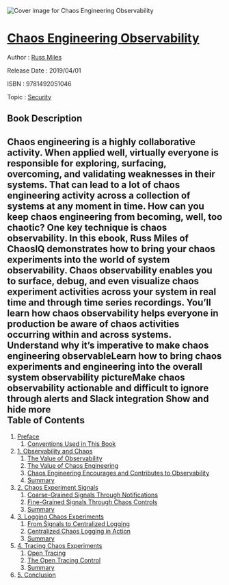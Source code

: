 ![Cover image for Chaos Engineering Observability](https://imgdetail.ebookreading.net/cover/cover/security/EB9781492051046.jpg)

[Chaos Engineering Observability](https://ebookreading.net/view/book/Chaos+Engineering+Observability-EB9781492051046_1.html "Chaos Engineering Observability")
====================================================================================================================

Author : [Russ Miles](https://ebookreading.net/search/author/Russ+Miles)

Release Date : 2019/04/01

ISBN : 9781492051046

Topic : [Security](https://ebookreading.net/search/category/security)

Book Description
-----------------

 Chaos engineering is a highly collaborative activity. When applied well, virtually everyone is responsible for exploring, surfacing, overcoming, and validating weaknesses in their systems. That can lead to a lot of chaos engineering activity across a collection of systems at any moment in time.
How can you keep chaos engineering from becoming, well, too chaotic? One key technique is chaos observability.
In this ebook, Russ Miles of ChaosIQ demonstrates how to bring your chaos experiments into the world of system observability. Chaos observability enables you to surface, debug, and even visualize chaos experiment activities across your system in real time and through time series recordings. You’ll learn how chaos observability helps everyone in production be aware of chaos activities occurring within and across systems.
Understand why it’s imperative to make chaos engineering observableLearn how to bring chaos experiments and engineering into the overall system observability pictureMake chaos observability actionable and difficult to ignore through alerts and Slack integration        Show and hide more                
Table of Contents
-----------------

1. [Preface](https://ebookreading.net/view/book/Chaos+Engineering+Observability-EB9781492051046_6.html#idm45446138426424)
    1. [Conventions Used in This Book](https://ebookreading.net/view/book/Chaos+Engineering+Observability-EB9781492051046_6.html#idm45446138365768)
1. [1. Observability and Chaos](https://ebookreading.net/view/book/Chaos+Engineering+Observability-EB9781492051046_7.html#observabvility_and_)
    1. [The Value of Observability](https://ebookreading.net/view/book/Chaos+Engineering+Observability-EB9781492051046_7.html#idm45446139108824)
    1. [The Value of Chaos Engineering](https://ebookreading.net/view/book/Chaos+Engineering+Observability-EB9781492051046_7.html#idm45446139103784)
    1. [Chaos Engineering Encourages and Contributes to Observability](https://ebookreading.net/view/book/Chaos+Engineering+Observability-EB9781492051046_7.html#idm45446138797640)
    1. [Summary](https://ebookreading.net/view/book/Chaos+Engineering+Observability-EB9781492051046_7.html#idm45446138791176)
1. [2. Chaos Experiment Signals](https://ebookreading.net/view/book/Chaos+Engineering+Observability-EB9781492051046_8.html#chaos_signals)
    1. [Coarse-Grained Signals Through Notifications](https://ebookreading.net/view/book/Chaos+Engineering+Observability-EB9781492051046_8.html#chaos-notifications)
    1. [Fine-Grained Signals Through Chaos Controls](https://ebookreading.net/view/book/Chaos+Engineering+Observability-EB9781492051046_8.html#chaos-controls)
    1. [Summary](https://ebookreading.net/view/book/Chaos+Engineering+Observability-EB9781492051046_8.html#idm45446138663512)
1. [3. Logging Chaos Experiments](https://ebookreading.net/view/book/Chaos+Engineering+Observability-EB9781492051046_9.html#chaos_logging)
    1. [From Signals to Centralized Logging](https://ebookreading.net/view/book/Chaos+Engineering+Observability-EB9781492051046_9.html#idm45446134161800)
    1. [Centralized Chaos Logging in Action](https://ebookreading.net/view/book/Chaos+Engineering+Observability-EB9781492051046_9.html#idm45446134111160)
    1. [Summary](https://ebookreading.net/view/book/Chaos+Engineering+Observability-EB9781492051046_9.html#idm45446133774136)
1. [4. Tracing Chaos Experiments](https://ebookreading.net/view/book/Chaos+Engineering+Observability-EB9781492051046_10.html#chaos_tracing)
    1. [Open Tracing](https://ebookreading.net/view/book/Chaos+Engineering+Observability-EB9781492051046_10.html#idm45446133765400)
    1. [The Open Tracing Control](https://ebookreading.net/view/book/Chaos+Engineering+Observability-EB9781492051046_10.html#idm45446133761928)
    1. [Summary](https://ebookreading.net/view/book/Chaos+Engineering+Observability-EB9781492051046_10.html#idm45446132862344)
1. [5. Conclusion](https://ebookreading.net/view/book/Chaos+Engineering+Observability-EB9781492051046_11.html#chaos_observability)
